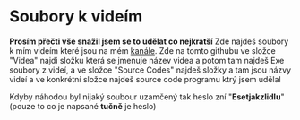 # Soubory k videím

**Prosím přečti vše snažil jsem se to udělat co nejkratší**
Zde najdeš soubory k mím videím které jsou na mém <a href="https://www.youtube.com/@H0nz1icekDev">kanále</a>.
Zde na tomto githubu ve složce "Videa" najdi složku která se jmenuje název videa a potom tam najdeš Exe soubory z videí, a ve složce "Source Codes" najdeš složky a tam jsou názvy videí a ve konkrétní složce najdeš source code programu ktrý jsem udělal




Kdyby náhodou byl nijaký soubour uzamčený tak heslo zní "**Esetjakzlidlu**" (pouze to co je napsané **tučně** je heslo)
